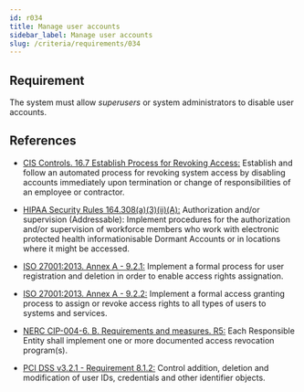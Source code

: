 ```yaml
---
id: r034
title: Manage user accounts
sidebar_label: Manage user accounts
slug: /criteria/requirements/034
---
```


## Requirement

The system must allow *superusers*
or system administrators
to disable user accounts.

## References

- [CIS Controls. 16.7 Establish Process for Revoking Access:](https://www.cisecurity.org/controls/)
Establish and follow an automated process
for revoking system access
by disabling accounts immediately upon termination
or change of responsibilities
of an employee or contractor.

- [HIPAA Security Rules 164.308(a)(3)(ii)(A):](https://www.law.cornell.edu/cfr/text/45/164.308)
Authorization and/or supervision (Addressable):
Implement procedures for the authorization
and/or supervision of workforce members
who work with
electronic protected health informationisable
Dormant Accounts
or in locations where it might be accessed.

- [ISO 27001:2013. Annex A - 9.2.1:](https://www.iso.org/obp/ui/#iso:std:54534:en)
Implement a formal process
for user registration and deletion
in order to enable access rights assignation.

- [ISO 27001:2013. Annex A - 9.2.2:](https://www.iso.org/obp/ui/#iso:std:54534:en)
Implement a formal access granting process
to assign or revoke access rights
to all types of users
to systems and services.

- [NERC CIP-004-6. B. Requirements and measures. R5:](https://www.nerc.com/pa/Stand/Reliability%20Standards/CIP-004-6.pdf)
Each Responsible Entity
shall implement one or more
documented access revocation program(s).

- [PCI DSS v3.2.1 - Requirement 8.1.2:](https://www.pcisecuritystandards.org/documents/PCI_DSS_v3-2-1.pdf)
Control addition, deletion
and modification of user IDs, credentials
and other identifier objects.
